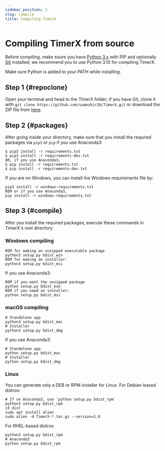 ```yaml
---
sidebar_position: 3
slug: compile
title: Compiling TimerX
---
```


# Compiling TimerX from source

Before compiling, make soure you have [Python 3.x](https://python.org/downloads/) with PIP and optionally [Git](https://git-scm.org) installed; we recommend you to use Python 3.10 for compiling TimerX.

Make sure Python is added to your PATH while installing.

## Step 1 {#repoclone}

Open your terminal and head to the TimerX folder; if you have Git, clone it with `git clone https://github.com/sumeshir26/TimerX.git` or download the ZIP file from [here](https://github.com/sumeshir26/TimerX/archive/refs/heads/master.zip).

## Step 2 {#packages}

After going inside your directory, make sure that you install the required packages via `pip3` or `pip` if you use Anaconda3:

```console
$ pip3 install -r requirements.txt
$ pip3 install -r requirements-dev.txt
OR, if you use Anaconda3,
$ pip install -r requirements.txt
$ pip install -r requirements-dev.txt
```

If you are on Windows, you can install the Windows requirements file by:

```batch
pip3 install -r windows-requirements.txt
REM or if you use Anaconda3,
pip install -r windows-requirements.txt
```

## Step 3 {#compile}

After you install the required packages, execute these commands in TimerX's root directory:

### Windows compiling

```batch
REM for making an unzipped executable package
python3 setup.py bdist_win
REM for making an installer:
python3 setup.py bdist_msi
```

If you use Anaconda3:

```batch
REM if you want the unzipped package
python setup.py bdist_exe
REM if you need an installer:
python setup.py bdist_msi
```

### macOS compiling

```shell
# Standalone app
python3 setup.py bdist_mac
# Installer
python3 setup.py bdist_dmg
```

If you use Anaconda3:

```shell
# Standalone app
python setup.py bdist_mac
# Installer
python setup.py bdist_dmg
```

### Linux

You can generate only a DEB or RPM installer for Linux.
For Debian-based distros:

```shell
# If on Anaconda3, use `python setup.py bdist_rpm`
python3 setup.py bdist_rpm
cd dist
sudo apt install alien
sudo alien -d TimerX-*.tar.gz --version=1.0
```

For RHEL-based distros:

```shell
python3 setup.py bdist_rpm
# Anaconda3
python setup.py bdist_rpm
```
